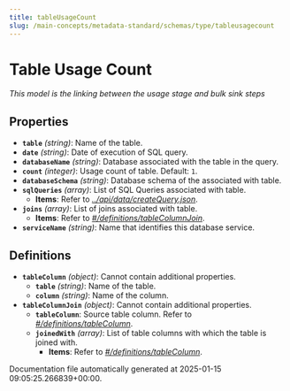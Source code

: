 ```yaml
---
title: tableUsageCount
slug: /main-concepts/metadata-standard/schemas/type/tableusagecount
---
```


# Table Usage Count

*This model is the linking between the usage stage and bulk sink steps*

## Properties

- **`table`** *(string)*: Name of the table.
- **`date`** *(string)*: Date of execution of SQL query.
- **`databaseName`** *(string)*: Database associated with the table in the query.
- **`count`** *(integer)*: Usage count of table. Default: `1`.
- **`databaseSchema`** *(string)*: Database schema of the associated with table.
- **`sqlQueries`** *(array)*: List of SQL Queries associated with table.
  - **Items**: Refer to *[../api/data/createQuery.json](#/api/data/createQuery.json)*.
- **`joins`** *(array)*: List of joins associated with table.
  - **Items**: Refer to *[#/definitions/tableColumnJoin](#definitions/tableColumnJoin)*.
- **`serviceName`** *(string)*: Name that identifies this database service.
## Definitions

- **`tableColumn`** *(object)*: Cannot contain additional properties.
  - **`table`** *(string)*: Name of the table.
  - **`column`** *(string)*: Name of the column.
- **`tableColumnJoin`** *(object)*: Cannot contain additional properties.
  - **`tableColumn`**: Source table column. Refer to *[#/definitions/tableColumn](#definitions/tableColumn)*.
  - **`joinedWith`** *(array)*: List of table columns with which the table is joined with.
    - **Items**: Refer to *[#/definitions/tableColumn](#definitions/tableColumn)*.


Documentation file automatically generated at 2025-01-15 09:05:25.266839+00:00.
